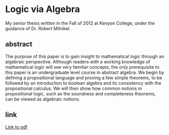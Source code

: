 # Logic via Algebra
My senior thesis written in the Fall of 2012 at Kenyon College, under the guidance of Dr. Robert Milnikel.

## abstract
The purpose of this paper is to gain insight to mathematical logic through
an algebraic perspective. Although readers with a working knowledge of
mathematical logic will see very familiar concepts, the only prerequisite to
this paper is an undergraduate level course in abstract algebra. We begin
by defining a propositional language and proving a few simple theorems,
to be followed by an introduction to boolean algebra and its consistency
with the propositional calculus. We will then show how common notions in
propositional logic, such as the soundness and completeness theorems, can
be viewed as algebraic notions.

## link
[Link to pdf](./logic_via_algebra.pdf)
